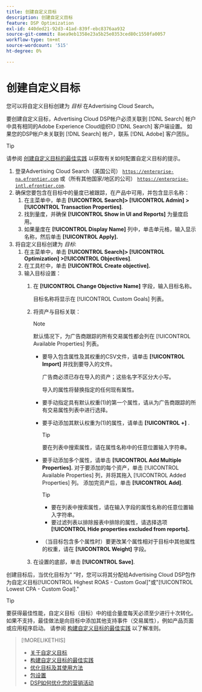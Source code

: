 ```yaml
---
title: 创建自定义目标
description: 创建自定义目标
feature: DSP Optimization
exl-id: 440ded21-92d3-41ad-839f-ebc8376aa932
source-git-commit: 8aea9eb1358e23a5b25e0353ced80c1550fa0057
workflow-type: tm+mt
source-wordcount: '515'
ht-degree: 0%

---
```


# 创建自定义目标

您可以将自定义目标创建为 *目标* 在Advertising Cloud Search。

要创建自定义目标，Advertising Cloud DSP帐户必须关联到 [!DNL Search] 帐户中具有相同的Adobe Experience Cloud组织ID [!DNL Search] 客户端设置。 如果您的DSP帐户未关联到 [!DNL Search] 帐户，联系 [!DNL Adobe] 客户团队。

>[!TIP]
>
>请参阅 [创建自定义目标的最佳实践](custom-goal-best-practices.md) 以获取有关如何配置自定义目标的提示。

1. 登录Advertising Cloud Search（美国公司） [`https://enterprise-na.efrontier.com`](https://enterprise-na.efrontier.com) 或（所有其他国家/地区的公司） [`https://enterprise-intl.efrontier.com`](https://enterprise-intl.efrontier.com).
1. 确保您要包含在目标中的量度已被跟踪，在产品中可用，并包含显示名称：
   1. 在主菜单中，单击 **[!UICONTROL Search]> [!UICONTROL Admin] >[!UICONTROL Transaction Properties]**.
   1. 找到量度，并确保 **[!UICONTROL Show in UI and Reports]** 为量度启用。
   1. 如果量度在 **[!UICONTROL Display Name]** 列中，单击单元格，输入显示名称，然后单击 **[!UICONTROL Apply].**
1. 将自定义目标创建为 *目标*:
   1. 在主菜单中，单击 **[!UICONTROL Search]> [!UICONTROL Optimization] >[!UICONTROL Objectives]**.
   1. 在工具栏中，单击 **[!UICONTROL Create objective].**
   1. 输入目标设置：
      1. 在 **[!UICONTROL Change Objective Name]** 字段，输入目标名称。

         目标名称将显示在 [!UICONTROL Custom Goals] 列表。

      1. 将资产与目标关联：

         >[!NOTE]
         >
         > 默认情况下，为广告商跟踪的所有交易属性都会列在 [!UICONTROL Available Properties] 列表。

         * 要导入包含属性及其权重的CSV文件，请单击 **[!UICONTROL Import]** 并找到要导入的文件。

            广告商必须已存在导入的资产；这些名字不区分大小写。

            导入的属性将替换指定的任何现有属性。

         * 要手动指定具有默认权重(1)的第一个属性，请从为广告商跟踪的所有交易属性列表中进行选择。

         * 要手动添加其默认权重为(1)的属性，请单击 **[!UICONTROL +]** .

            >[!TIP]
            >
            > 要在列表中搜索属性，请在属性名称中的任意位置输入字符串。

         * 要手动添加多个属性，请单击 **[!UICONTROL Add Multiple Properties].** 对于要添加的每个资产，单击 [!UICONTROL Available Properties] 列，并将其拖入 [!UICONTROL Added Properties] 列。 添加完资产后，单击 **[!UICONTROL Add]**.

            >[!TIP]
            >
            >* 要在列表中搜索属性，请在输入字段的属性名称的任意位置输入字符串。
            >* 要过滤列表以排除报表中排除的属性，请选择选项 **[!UICONTROL Hide properties excluded from reports].**


         * （当目标包含多个属性时）要更改某个属性相对于目标中其他属性的权重，请在 **[!UICONTROL Weight]** 字段。
      1. 在设置的底部，单击 **[!UICONTROL Save]**.


创建目标后，当优化目标为“ ”时，您可以将其分配给Advertising Cloud DSP包作为自定义目标[!UICONTROL Highest ROAS - Custom Goal]&quot;或&quot;[!UICONTROL Lowest CPA - Custom Goal].&quot;

>[!TIP]
>
>要获得最佳性能，自定义目标（目标）中的组合量度每天必须至少进行十次转化。 如果不支持，最佳做法是向目标中添加其他支持事件（交易属性），例如产品页面或应用程序启动。 请参阅 [构建自定义目标的最佳实践](custom-goal-best-practices.md) 以了解准则。

>[!MORELIKETHIS]
>
>* [关于自定义目标](custom-goal-about.md)
>* [构建自定义目标的最佳实践](custom-goal-best-practices.md)
>* [优化目标及其使用方法](optimization-goals.md)
>* [包设置](/help/dsp/campaign-management/packages/package-settings.md)
> * [DSP如何优化您的营销活动](optimization-how-dsp-optimizes-campaigns.md)

